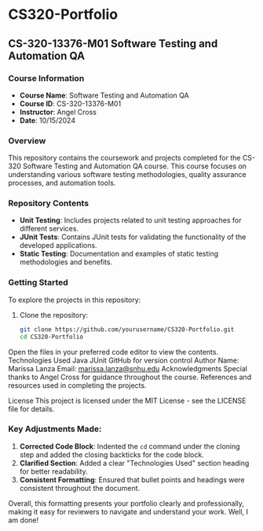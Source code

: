 # CS320-Portfolio
## CS-320-13376-M01 Software Testing and Automation QA

### Course Information
- **Course Name**: Software Testing and Automation QA
- **Course ID**: CS-320-13376-M01
- **Instructor**: Angel Cross
- **Date**: 10/15/2024

### Overview
This repository contains the coursework and projects completed for the CS-320 Software Testing and Automation QA course. This course focuses on understanding various software testing methodologies, quality assurance processes, and automation tools.

### Repository Contents
- **Unit Testing**: Includes projects related to unit testing approaches for different services.
- **JUnit Tests**: Contains JUnit tests for validating the functionality of the developed applications.
- **Static Testing**: Documentation and examples of static testing methodologies and benefits.

### Getting Started
To explore the projects in this repository:

1. Clone the repository:
   ```bash
   git clone https://github.com/yourusername/CS320-Portfolio.git
   cd CS320-Portfolio
Open the files in your preferred code editor to view the contents.
Technologies Used
Java
JUnit
GitHub for version control
Author
Name: Marissa Lanza
Email: marissa.lanza@snhu.edu
Acknowledgments
Special thanks to Angel Cross for guidance throughout the course. References and resources used in completing the projects.

License
This project is licensed under the MIT License - see the LICENSE file for details.

### Key Adjustments Made:
1. **Corrected Code Block**: Indented the `cd` command under the cloning step and added the closing backticks for the code block.
2. **Clarified Section**: Added a clear "Technologies Used" section heading for better readability.
3. **Consistent Formatting**: Ensured that bullet points and headings were consistent throughout the document.

Overall, this formatting presents your portfolio clearly and professionally, making it easy for reviewers to navigate and understand your work. Well, I am done!

